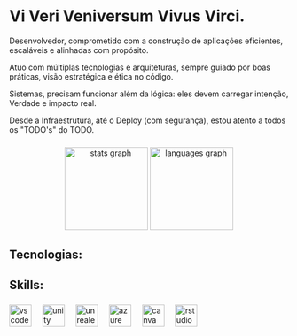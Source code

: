 <h1 align="left"> Vi Veri Veniversum Vivus Virci. </h1>

<p align="left">
Desenvolvedor, comprometido com a construção de aplicações eficientes, escaláveis e alinhadas com propósito.

Atuo com múltiplas tecnologias e arquiteturas, sempre guiado por boas práticas, visão estratégica e ética no código.

Sistemas, precisam funcionar além da lógica: eles devem carregar intenção, Verdade e impacto real.

Desde a Infraestrutura, até o Deploy (com segurança), estou atento a todos os "TODO's" do TODO.
</p>

###

<div align="center">
  <img src="https://github-readme-stats.vercel.app/api?username=therealmatrixbunny&hide_title=false&hide_rank=false&show_icons=true&include_all_commits=true&count_private=true&disable_animations=false&theme=dark&locale=en&hide_border=false&order=1" height="150" alt="stats graph"  />
  <img src="https://github-readme-stats.vercel.app/api/top-langs?username=therealmatrixbunny&locale=en&hide_title=false&layout=compact&card_width=320&langs_count=5&theme=dark&hide_border=false&order=2" height="150" alt="languages graph"  />
</div>

###


<h2 align="left">Tecnologias:</h2>

###

<h2 align="left">Skills:</h2>

###

<div align="left">
  <img src="https://cdn.jsdelivr.net/gh/devicons/devicon/icons/vscode/vscode-original.svg" height="40" alt="vscode logo"  />
  <img width="12" />
  <img src="https://cdn.jsdelivr.net/gh/devicons/devicon/icons/unity/unity-original.svg" height="40" alt="unity logo"  />
  <img width="12" />
  <img src="https://cdn.jsdelivr.net/gh/devicons/devicon/icons/unrealengine/unrealengine-original.svg" height="40" alt="unrealengine logo"  />
  <img width="12" />
  <img src="https://cdn.jsdelivr.net/gh/devicons/devicon/icons/azure/azure-original.svg" height="40" alt="azure logo"  />
  <img width="12" />
  <img src="https://cdn.jsdelivr.net/gh/devicons/devicon/icons/canva/canva-original.svg" height="40" alt="canva logo"  />
  <img width="12" />
  <img src="https://cdn.jsdelivr.net/gh/devicons/devicon/icons/rstudio/rstudio-original.svg" height="40" alt="rstudio logo"  />
</div>

###



